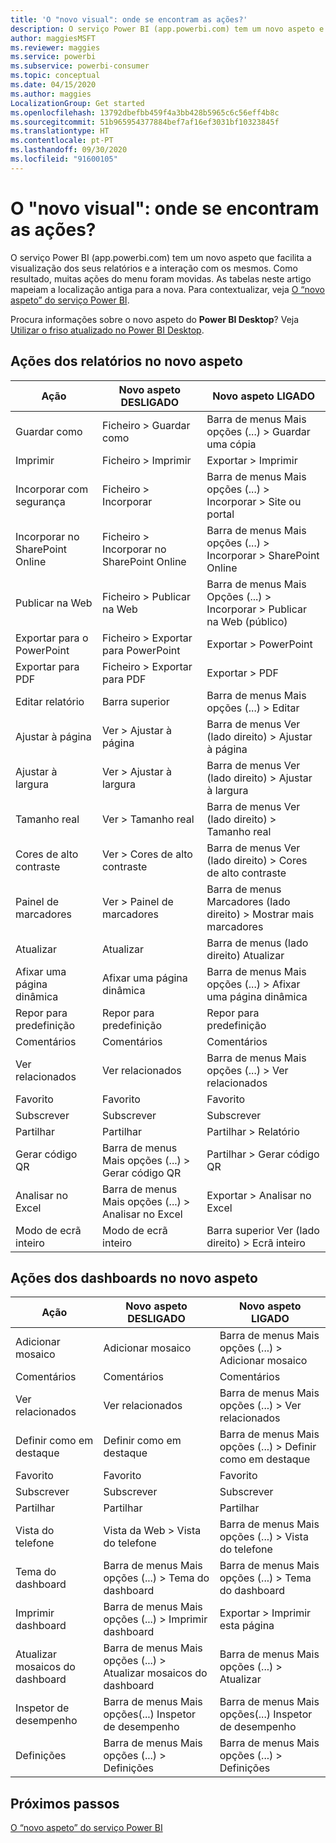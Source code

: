 ```yaml
---
title: 'O "novo visual": onde se encontram as ações?'
description: O serviço Power BI (app.powerbi.com) tem um novo aspeto e muitas ações foram movidas. Este artigo apresenta tabelas que mapeiam as localizações antigas para as novas.
author: maggiesMSFT
ms.reviewer: maggies
ms.service: powerbi
ms.subservice: powerbi-consumer
ms.topic: conceptual
ms.date: 04/15/2020
ms.author: maggies
LocalizationGroup: Get started
ms.openlocfilehash: 13792dbefbb459f4a3bb428b5965c6c56eff4b8c
ms.sourcegitcommit: 51b965954377884bef7af16ef3031bf10323845f
ms.translationtype: HT
ms.contentlocale: pt-PT
ms.lasthandoff: 09/30/2020
ms.locfileid: "91600105"
---
```

# <a name="the-new-look-where-did-the-actions-go"></a>O "novo visual": onde se encontram as ações?

O serviço Power BI (app.powerbi.com) tem um novo aspeto que facilita a visualização dos seus relatórios e a interação com os mesmos. Como resultado, muitas ações do menu foram movidas. As tabelas neste artigo mapeiam a localização antiga para a nova. Para contextualizar, veja [O “novo aspeto” do serviço Power BI](service-new-look.md).

Procura informações sobre o novo aspeto do **Power BI Desktop**? Veja [Utilizar o friso atualizado no Power BI Desktop](../create-reports/desktop-ribbon.md).

## <a name="report-actions-in-the-new-look"></a>Ações dos relatórios no novo aspeto

|Ação  |Novo aspeto DESLIGADO  |Novo aspeto LIGADO  |
|---------|---------|---------|
| Guardar como | Ficheiro > Guardar como  | Barra de menus Mais opções (...) > Guardar uma cópia |
| Imprimir | Ficheiro > Imprimir | Exportar > Imprimir |
| Incorporar com segurança | Ficheiro > Incorporar | Barra de menus Mais opções (...) > Incorporar > Site ou portal |
| Incorporar no SharePoint Online | Ficheiro > Incorporar no SharePoint Online | Barra de menus Mais opções (...) > Incorporar > SharePoint Online |
| Publicar na Web | Ficheiro > Publicar na Web | Barra de menus Mais Opções (...) > Incorporar > Publicar na Web (público) |
| Exportar para o PowerPoint | Ficheiro > Exportar para PowerPoint | Exportar > PowerPoint |
| Exportar para PDF | Ficheiro > Exportar para PDF | Exportar > PDF |
|Editar relatório  | Barra superior   | Barra de menus Mais opções (...) > Editar |
| Ajustar à página | Ver > Ajustar à página | Barra de menus Ver (lado direito) > Ajustar à página |
| Ajustar à largura | Ver > Ajustar à largura | Barra de menus Ver (lado direito) > Ajustar à largura |
| Tamanho real | Ver > Tamanho real | Barra de menus Ver (lado direito) > Tamanho real |
| Cores de alto contraste | Ver > Cores de alto contraste | Barra de menus Ver (lado direito) > Cores de alto contraste |
| Painel de marcadores | Ver > Painel de marcadores |  Barra de menus Marcadores (lado direito) > Mostrar mais marcadores |
| Atualizar | Atualizar | Barra de menus (lado direito) Atualizar |
| Afixar uma página dinâmica | Afixar uma página dinâmica | Barra de menus Mais opções (...) > Afixar uma página dinâmica |
| Repor para predefinição | Repor para predefinição | Repor para predefinição |
| Comentários | Comentários | Comentários |
| Ver relacionados | Ver relacionados | Barra de menus Mais opções (...) > Ver relacionados |
| Favorito | Favorito | Favorito |
| Subscrever | Subscrever |Subscrever |
| Partilhar | Partilhar | Partilhar > Relatório |
| Gerar código QR | Barra de menus Mais opções (...) > Gerar código QR | Partilhar > Gerar código QR |
| Analisar no Excel | Barra de menus Mais opções (...) > Analisar no Excel | Exportar > Analisar no Excel |
| Modo de ecrã inteiro | Modo de ecrã inteiro | Barra superior Ver (lado direito) > Ecrã inteiro |

## <a name="dashboard-actions-in-the-new-look"></a>Ações dos dashboards no novo aspeto

|Ação  |Novo aspeto DESLIGADO  |Novo aspeto LIGADO  |
|---------|---------|---------|
| Adicionar mosaico | Adicionar mosaico | Barra de menus Mais opções (...) > Adicionar mosaico |
| Comentários | Comentários | Comentários |
| Ver relacionados | Ver relacionados | Barra de menus Mais opções (...) > Ver relacionados |
| Definir como em destaque | Definir como em destaque| Barra de menus Mais opções (...) > Definir como em destaque|
| Favorito | Favorito | Favorito |
| Subscrever | Subscrever |Subscrever |
| Partilhar | Partilhar | Partilhar |
| Vista do telefone | Vista da Web > Vista do telefone | Barra de menus Mais opções (...) > Vista do telefone |
| Tema do dashboard | Barra de menus Mais opções (...) > Tema do dashboard | Barra de menus Mais opções (...) > Tema do dashboard |
| Imprimir dashboard | Barra de menus Mais opções (...) > Imprimir dashboard | Exportar > Imprimir esta página |
| Atualizar mosaicos do dashboard | Barra de menus Mais opções (...) > Atualizar mosaicos do dashboard | Barra de menus Mais opções (...) > Atualizar |
| Inspetor de desempenho | Barra de menus Mais opções(...) Inspetor de desempenho | Barra de menus Mais opções(...) Inspetor de desempenho |
| Definições | Barra de menus Mais opções (...) > Definições | Barra de menus Mais opções (...) > Definições |

## <a name="next-steps"></a>Próximos passos

[O “novo aspeto” do serviço Power BI](service-new-look.md)

